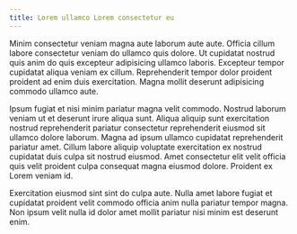 ```yaml
---
title: Lorem ullamco Lorem consectetur eu
---
```


Minim consectetur veniam magna aute laborum aute aute. Officia cillum labore consectetur veniam do ullamco quis dolore. Ut cupidatat nostrud quis anim do quis excepteur adipisicing ullamco laboris. Excepteur tempor cupidatat aliqua veniam ex cillum. Reprehenderit tempor dolor proident proident ad enim duis exercitation. Magna mollit deserunt adipisicing commodo ullamco aute.

Ipsum fugiat et nisi minim pariatur magna velit commodo. Nostrud laborum veniam ut et deserunt irure aliqua sunt. Aliqua aliquip sunt exercitation nostrud reprehenderit pariatur consectetur reprehenderit eiusmod sit ullamco dolore laborum. Magna ad ipsum ullamco cupidatat reprehenderit pariatur amet. Cillum labore aliquip voluptate exercitation ex nostrud cupidatat duis culpa sit nostrud eiusmod. Amet consectetur elit velit officia quis velit proident culpa consequat magna eiusmod dolore. Proident ex Lorem veniam id.

Exercitation eiusmod sint sint do culpa aute. Nulla amet labore fugiat et cupidatat proident velit commodo officia anim nulla pariatur tempor magna. Non ipsum velit nulla id dolor amet mollit pariatur nisi minim est deserunt enim.
